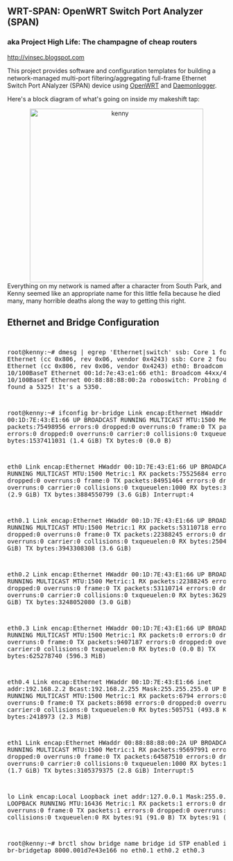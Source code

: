 <h2>WRT-SPAN: OpenWRT Switch Port Analyzer (SPAN)</h2>
<h3>aka Project High Life: The champagne of cheap routers</h3>

http://vinsec.blogspot.com

This project provides software and configuration templates for building a network-managed multi-port filtering/aggregating full-frame Ethernet Switch Port ANalyzer (SPAN) device using <a href="http://openwrt.org">OpenWRT</a> and <a href="http://www.snort.org/snort-downloads/additional-downloadaemonlogger">Daemonlogger</a>.

Here's a block diagram of what's going on inside my makeshift tap:<br />

<div class="separator" style="clear: both; text-align: center;">
  <a href="http://4.bp.blogspot.com/-M2VNQ9loqn8/T61oGYhsbMI/AAAAAAAAAE0/VcdiLoEO-vM/s1600/Kenny-inkscape.png"
    imageanchor="1" style="margin-left: 1em; margin-right: 1em;">
    <img alt="kenny" title="kenny" width="400" border="0"
      src="http://4.bp.blogspot.com/-M2VNQ9loqn8/T61oGYhsbMI/AAAAAAAAAE0/VcdiLoEO-vM/s1600/Kenny-inkscape.png"/>
  </a>
</div>
Everything on my network is named after a character from South Park, and Kenny seemed like an appropriate name for this little fella because he died many, many horrible deaths along the way to getting this right.

<h2>Ethernet and Bridge Configuration</h2>
<pre>

root@kenny:~# dmesg | egrep 'Ethernet|switch'
ssb: Core 1 found: Fast Ethernet (cc 0x806, rev 0x06, vendor 0x4243)
ssb: Core 2 found: Fast Ethernet (cc 0x806, rev 0x06, vendor 0x4243)
eth0: Broadcom 44xx/47xx 10/100BaseT Ethernet 00:1d:7e:43:e1:66
eth1: Broadcom 44xx/47xx 10/100BaseT Ethernet 00:88:88:88:00:2a
roboswitch: Probing device eth0: found a 5325! It's a 5350.



root@kenny:~# ifconfig
br-bridge Link encap:Ethernet  HWaddr 00:1D:7E:43:E1:66
          UP BROADCAST RUNNING MULTICAST  MTU:1500  Metric:1
          RX packets:75498956 errors:0 dropped:0 overruns:0 frame:0
          TX packets:0 errors:0 dropped:0 overruns:0 carrier:0
          collisions:0 txqueuelen:0
          RX bytes:1537411031 (1.4 GiB)  TX bytes:0 (0.0 B)

eth0      Link encap:Ethernet  HWaddr 00:1D:7E:43:E1:66
          UP BROADCAST RUNNING MULTICAST  MTU:1500  Metric:1
          RX packets:75525684 errors:0 dropped:0 overruns:0 frame:0
          TX packets:84951464 errors:0 dropped:0 overruns:0 carrier:0
          collisions:0 txqueuelen:1000
          RX bytes:3219450758 (2.9 GiB)  TX bytes:3884550799 (3.6 GiB)
          Interrupt:4

eth0.1    Link encap:Ethernet  HWaddr 00:1D:7E:43:E1:66
          UP BROADCAST RUNNING MULTICAST  MTU:1500  Metric:1
          RX packets:53110718 errors:0 dropped:0 overruns:0 frame:0
          TX packets:22388245 errors:0 dropped:0 overruns:0 carrier:0
          collisions:0 txqueuelen:0
          RX bytes:2504502284 (2.3 GiB)  TX bytes:3943308308 (3.6 GiB)

eth0.2    Link encap:Ethernet  HWaddr 00:1D:7E:43:E1:66
          UP BROADCAST RUNNING MULTICAST  MTU:1500  Metric:1
          RX packets:22388245 errors:0 dropped:0 overruns:0 frame:0
          TX packets:53110714 errors:0 dropped:0 overruns:0 carrier:0
          collisions:0 txqueuelen:0
          RX bytes:3629872878 (3.3 GiB)  TX bytes:3248052080 (3.0 GiB)

eth0.3    Link encap:Ethernet  HWaddr 00:1D:7E:43:E1:66
          UP BROADCAST RUNNING MULTICAST  MTU:1500  Metric:1
          RX packets:0 errors:0 dropped:0 overruns:0 frame:0
          TX packets:9407187 errors:0 dropped:0 overruns:0 carrier:0
          collisions:0 txqueuelen:0
          RX bytes:0 (0.0 B)  TX bytes:625278740 (596.3 MiB)

eth0.4    Link encap:Ethernet  HWaddr 00:1D:7E:43:E1:66
          inet addr:192.168.2.2  Bcast:192.168.2.255  Mask:255.255.255.0
          UP BROADCAST RUNNING MULTICAST  MTU:1500  Metric:1
          RX packets:6794 errors:0 dropped:0 overruns:0 frame:0
          TX packets:8698 errors:0 dropped:0 overruns:0 carrier:0
          collisions:0 txqueuelen:0
          RX bytes:505751 (493.8 KiB)  TX bytes:2418973 (2.3 MiB)

eth1      Link encap:Ethernet  HWaddr 00:88:88:88:00:2A
          UP BROADCAST RUNNING MULTICAST  MTU:1500  Metric:1
          RX packets:95697991 errors:0 dropped:0 overruns:0 frame:0
          TX packets:64587510 errors:0 dropped:0 overruns:0 carrier:0
          collisions:0 txqueuelen:1000
          RX bytes:1880088266 (1.7 GiB)  TX bytes:3105379375 (2.8 GiB)
          Interrupt:5

lo        Link encap:Local Loopback
          inet addr:127.0.0.1  Mask:255.0.0.0
          UP LOOPBACK RUNNING  MTU:16436  Metric:1
          RX packets:1 errors:0 dropped:0 overruns:0 frame:0
          TX packets:1 errors:0 dropped:0 overruns:0 carrier:0
          collisions:0 txqueuelen:0
          RX bytes:91 (91.0 B)  TX bytes:91 (91.0 B)



root@kenny:~# brctl show
bridge name     bridge id               STP enabled     interfaces
br-bridgetap    8000.001d7e43e166       no              eth0.1
                                                        eth0.2
                                                        eth0.3
                                                        
</pre>